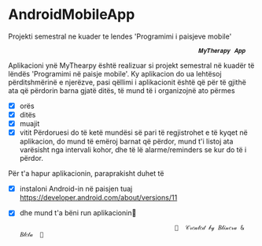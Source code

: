 # AndroidMobileApp
Projekti semestral ne kuader te lendes 'Programimi i paisjeve mobile'

                                                          𝑴𝒚𝑻𝒉𝒆𝒓𝒂𝒑𝒚 𝑨𝒑𝒑
Aplikacioni ynë MyThearpy është realizuar si projekt semestral në kuadër të lëndës 'Programimi në paisje mobile'.
Ky aplikacion do ua lehtësoj përditshmërinë e njerëzve, pasi qëllimi i aplikacionit është që për të gjithë ata që përdorin barna gjatë ditës, të mund të i organizojnë ato përmes  
- [x]  orës
- [x]  ditës
- [x]  muajit
- [x]  vitit 
Përdoruesi do të ketë mundësi së pari të regjistrohet e të kyqet në aplikacion, do mund të emëroj barnat që përdor, mund t'i listoj ata varësisht nga intervali kohor, dhe të lë alarme/reminders se kur do të i përdor.

Për t'a hapur aplikacionin, paraprakisht duhet të 
- [x]  instaloni Android-in në paisjen tuaj https://developer.android.com/about/versions/11
- [x]  dhe mund t'a bëni run aplikacionin:tada:

                                                   🎀  𝒞𝓇𝑒𝒶𝓉𝑒𝒹 𝒷𝓎 𝐵𝓁𝒾𝓃𝑒𝓇𝒶 & 𝐵𝓁𝑒𝓉𝒶  🎀 
